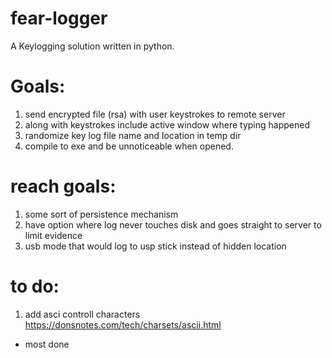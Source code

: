 # fear-logger
A Keylogging solution written in python. 

# Goals:
1. send encrypted file (rsa) with user keystrokes to remote server
2. along with keystrokes include active window where typing happened
3. randomize key log file name and location in temp dir
4. compile to exe and be unnoticeable when opened. 

# reach goals:
1. some sort of persistence mechanism 
2. have option where log never touches disk and goes straight to server to limit evidence
3. usb mode that would log to usp stick instead of hidden location


# to do:
1. add asci controll characters https://donsnotes.com/tech/charsets/ascii.html
 - most done